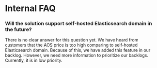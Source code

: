 # Internal FAQ

### Will the solution support self-hosted Elasticsearch domain in the future?
There is no clear answer for this question yet. We have heard from customers that the AOS price is too high comparing 
to self-hosted Elasticsearch domain. Because of this, we have added this feature in our backlog. However, we need more 
information to prioritize our backlogs. Currently, it is in low priority.

